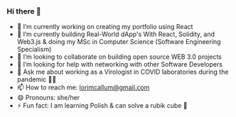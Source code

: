 ### Hi there 👋

- 🔭 I’m currently working on creating my portfolio using React
- 🌱 I’m currently building Real-World dApp's With React, Solidity, and Web3.js & doing my MSc in Computer Science (Software Engineering Specialism)
- 👯 I’m looking to collaborate on building open source WEB 3.0 projects
- 🤔 I’m looking for help with networking with other Software Developers 
- 💬 Ask me about working as a Virologist in COVID laboratories during the pandemic 🦸‍♀️
- 📫 How to reach me: lorimcallum@gmail.com
- 😄 Pronouns: she/her
- ⚡ Fun fact: I am learning Polish & can solve a rubik cube 🥇 
